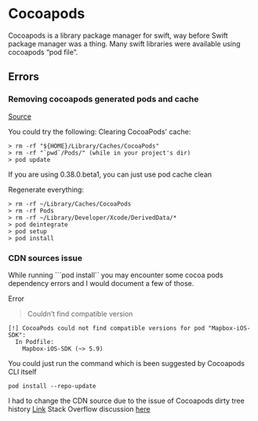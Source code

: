 # Cocoapods

Cocoapods is a library package manager for swift, way before Swift package manager was a thing. Many swift libraries were available using cocoapods “pod file”.

## Errors

### Removing cocoapods generated pods and cache

[Source](https://stackoverflow.com/questions/45306087/cocoapods-is-installing-old-pod-version)

You could try the following:
Clearing CocoaPods' cache:

```shell
> rm -rf "${HOME}/Library/Caches/CocoaPods"
> rm -rf "`pwd`/Pods/" (while in your project's dir)
> pod update
```

If you are using 0.38.0.beta1, you can just use pod cache clean

Regenerate everything:

```shell
> rm -rf ~/Library/Caches/CocoaPods
> rm -rf Pods
> rm -rf ~/Library/Developer/Xcode/DerivedData/*
> pod deintegrate
> pod setup
> pod install
```

### CDN sources issue

While running ```pod install`` you may encounter some cocoa pods  dependency errors and I would document a few of those.

Error
> Couldn’t find compatible version

```shell
[!] CocoaPods could not find compatible versions for pod "Mapbox-iOS-SDK":
  In Podfile:
    Mapbox-iOS-SDK (~> 5.9)
```

You could just run the command which is been suggested by Cocoapods CLI itself

```pod install --repo-update```

I had to change the CDN source due to the issue of Cocoapods dirty tree history
[Link](https://blog.cocoapods.org/CocoaPods-1.7.2/)
Stack Overflow discussion [here](https://stackoverflow.com/a/58577253)
